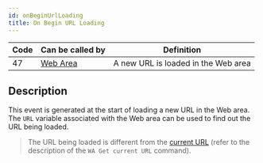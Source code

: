```yaml
---
id: onBeginUrlLoading
title: On Begin URL Loading
---
```


|Code|Can be called by|Definition|  
|---|---|---|
|47|[Web Area](FormObjects/webArea_overview.md)|A new URL is loaded in the Web area|


## Description

This event is generated at the start of loading a new URL in the Web area. The `URL` variable associated with the Web area can be used to find out the URL being loaded.

> The URL being loaded is different from the [current URL](FormObjects/properties_WebArea.md#url-variable-and-wa-open-url-command) (refer to the description of the `WA Get current URL` command).